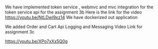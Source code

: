 We have implemented token service , webmvc and mvc integration for the token service api for the assignment 3b
Here is the link for the video
https://youtu.be/NtLDwl9xz14
We have dockerized out application 

We added Order and Cart Api
Logging and Messaging
Video Link for assignment 3c

https://youtu.be/XPo7xXx5Q0g


